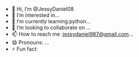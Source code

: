 - 👋 Hi, I’m @JessyDaniel08
- 👀 I’m interested in...
- 🌱 I’m currently learning:python...
- 💞️ I’m looking to collaborate on ...
- 📫 How to reach me :jessydaniel987@gmail.com...
- 😄 Pronouns: ...
- ⚡ Fun fact:

<!---
JessyDaniel08/JessyDaniel08 is a ✨ special ✨ repository because its `README.md` (this file) appears on your GitHub profile.
You can click the Preview link to take a look at your changes.
--->

